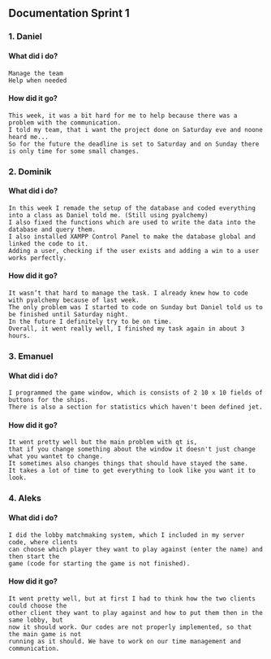 ## Documentation Sprint 1

### 1. Daniel

#### What did i do?
    Manage the team
    Help when needed
#### How did it go?
    This week, it was a bit hard for me to help because there was a problem with the communication.
    I told my team, that i want the project done on Saturday eve and noone heard me...
    So for the future the deadline is set to Saturday and on Sunday there is only time for some small changes.

### 2. Dominik

#### What did i do?
    In this week I remade the setup of the database and coded everything into a class as Daniel told me. (Still using pyalchemy)
    I also fixed the functions which are used to write the data into the database and query them.
    I also installed XAMPP Control Panel to make the database global and linked the code to it.
    Adding a user, checking if the user exists and adding a win to a user works perfectly.

#### How did it go?
    It wasn’t that hard to manage the task. I already knew how to code with pyalchemy because of last week. 
    The only problem was I started to code on Sunday but Daniel told us to be finished until Saturday night. 
    In the future I definitely try to be on time.
    Overall, it went really well, I finished my task again in about 3 hours.

### 3. Emanuel

#### What did i do?
    I programmed the game window, which is consists of 2 10 x 10 fields of buttons for the ships. 
    There is also a section for statistics which haven't been defined jet.

#### How did it go?
    It went pretty well but the main problem with qt is, 
    that if you change something about the window it doesn't just change what you wantet to change.
    It sometimes also changes things that should have stayed the same. 
    It takes a lot of time to get everything to look like you want it to look.

### 4. Aleks

#### What did i do?
    I did the lobby matchmaking system, which I included in my server code, where clients
    can choose which player they want to play against (enter the name) and then start the
    game (code for starting the game is not finished).

#### How did it go?
    It went pretty well, but at first I had to think how the two clients could choose the 
    other client they want to play against and how to put them then in the same lobby, but 
    now it should work. Our codes are not properly implemented, so that the main game is not
    running as it should. We have to work on our time management and communication.
